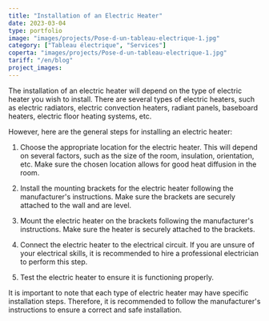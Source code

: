 ```yaml
---
title: "Installation of an Electric Heater"
date: 2023-03-04
type: portfolio
image: "images/projects/Pose-d-un-tableau-electrique-1.jpg"
category: ["Tableau électrique", "Services"]
coperta: "images/projects/Pose-d-un-tableau-electrique-1.jpg"
tariff: "/en/blog"
project_images: 
---
```


The installation of an electric heater will depend on the type of electric heater you wish to install. There are several types of electric heaters, such as electric radiators, electric convection heaters, radiant panels, baseboard heaters, electric floor heating systems, etc.

However, here are the general steps for installing an electric heater:

1. Choose the appropriate location for the electric heater. This will depend on several factors, such as the size of the room, insulation, orientation, etc. Make sure the chosen location allows for good heat diffusion in the room.

2. Install the mounting brackets for the electric heater following the manufacturer's instructions. Make sure the brackets are securely attached to the wall and are level.

3. Mount the electric heater on the brackets following the manufacturer's instructions. Make sure the heater is securely attached to the brackets.

4. Connect the electric heater to the electrical circuit. If you are unsure of your electrical skills, it is recommended to hire a professional electrician to perform this step.

5. Test the electric heater to ensure it is functioning properly.

It is important to note that each type of electric heater may have specific installation steps. Therefore, it is recommended to follow the manufacturer's instructions to ensure a correct and safe installation.